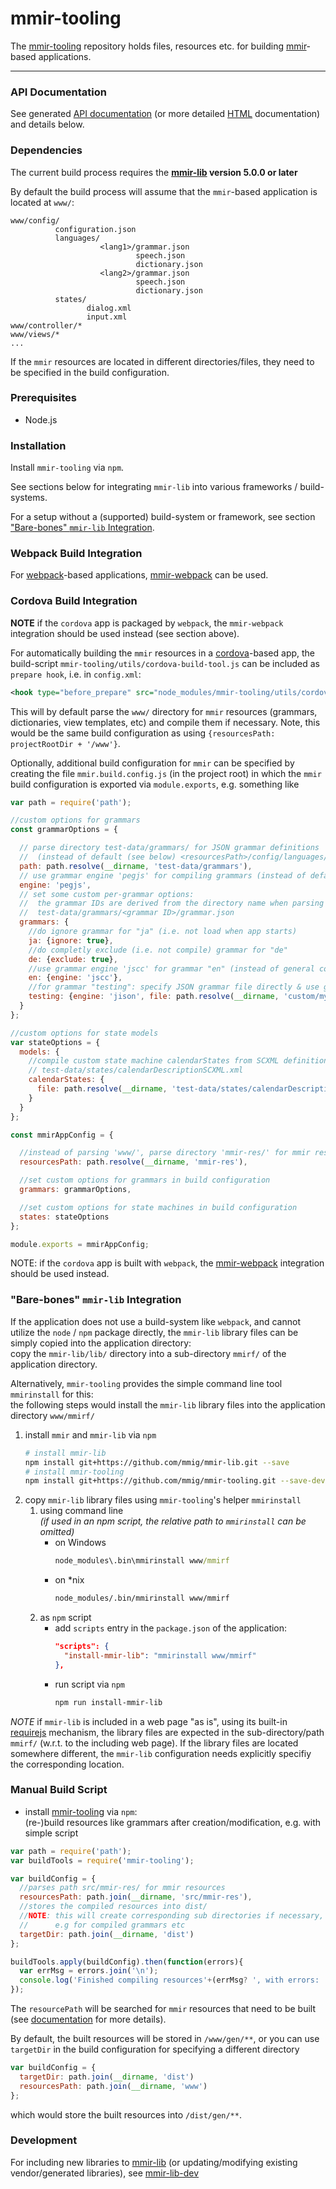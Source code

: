 mmir-tooling
============

The [mmir-tooling][1] repository holds files, resources etc. for
building [mmir][2]-based applications.

----

### API Documentation

See generated [API documentation][9] (or more detailed [HTML][10] documentation) and details below.

### Dependencies

The current build process requires the **[mmir-lib][3] version 5.0.0 or later**

By default the build process will assume that the `mmir`-based application is
located at `www/`:

    www/config/
              configuration.json
              languages/
                        <lang1>/grammar.json
                                speech.json
                                dictionary.json
                        <lang2>/grammar.json
                                speech.json
                                dictionary.json
              states/
                     dialog.xml
                     input.xml
    www/controller/*
    www/views/*
    ...

If the `mmir` resources are located in different directories/files, they need
to be specified in the build configuration.

### Prerequisites

 * Node.js

### Installation

Install `mmir-tooling` via `npm`.

See sections below for integrating `mmir-lib` into
various frameworks / build-systems.

For a setup without a (supported) build-system or framework,
see section ["Bare-bones" `mmir-lib` Integration](#bare-bones-mmir-lib-integration). 


### Webpack Build Integration

For [webpack][5]-based applications, [mmir-webpack][4] can be used.


### Cordova Build Integration

__NOTE__ if the `cordova` app is packaged by `webpack`, the `mmir-webpack`
         integration should be used instead (see section above).

For automatically building the `mmir` resources in a [cordova][7]-based app, the
build-script `mmir-tooling/utils/cordova-build-tool.js` can be included as
`prepare hook`, i.e. in `config.xml`:
```xml
<hook type="before_prepare" src="node_modules/mmir-tooling/utils/cordova-build-tool.js" />
```

This will by default parse the `www/` directory for `mmir` resources
(grammars, dictionaries, view templates, etc)  and compile them if necessary.
Note, this would be the same build configuration as using
`{resourcesPath: projectRootDir + '/www'}`.

Optionally, additional build configuration for `mmir` can be specified by creating
the file `mmir.build.config.js` (in the project root) in which the `mmir` build
configuration is exported via `module.exports`, e.g. something like

```javascript
var path = require('path');

//custom options for grammars
const grammarOptions = {

  // parse directory test-data/grammars/ for JSON grammar definitions
  //  (instead of default (see below) <resourcesPath>/config/languages/)
  path: path.resolve(__dirname, 'test-data/grammars'),
  // use grammar engine 'pegjs' for compiling grammars (instead of default 'jscc')
  engine: 'pegjs',
  // set some custom per-grammar options:
  //  the grammar IDs are derived from the directory name when parsing the path, i.e.
  //  test-data/grammars/<grammar ID>/grammar.json
  grammars: {
    //do ignore grammar for "ja" (i.e. not load when app starts)
    ja: {ignore: true},
    //do completly exclude (i.e. not compile) grammar for "de"
    de: {exclude: true},
    //use grammar engine 'jscc' for grammar "en" (instead of general configured 'pegjs')
    en: {engine: 'jscc'},
    //for grammar "testing": specify JSON grammar file directly & use grammar engine 'jison'
    testing: {engine: 'jison', file: path.resolve(__dirname, 'custom/my-testing-grammar.json')}
  }
};

//custom options for state models
var stateOptions = {
  models: {
    //compile custom state machine calendarStates from SCXML definition at
    // test-data/states/calendarDescriptionSCXML.xml
    calendarStates: {
      file: path.resolve(__dirname, 'test-data/states/calendarDescriptionSCXML.xml')
    }
  }
};

const mmirAppConfig = {

  //instead of parsing 'www/', parse directory 'mmir-res/' for mmir resources
  resourcesPath: path.resolve(__dirname, 'mmir-res'),

  //set custom options for grammars in build configuration
  grammars: grammarOptions,

  //set custom options for state machines in build configuration
  states: stateOptions
};

module.exports = mmirAppConfig;
```

NOTE: if the `cordova` app is built with `webpack`, the [mmir-webpack][4]
      integration should be used instead.

### "Bare-bones" `mmir-lib` Integration

If the application does not use a build-system like `webpack`, and cannot
utilize the `node` / `npm` package directly, the `mmir-lib` library files
can be simply copied into the application directory:  
copy the `mmir-lib/lib/` directory into a sub-directory `mmirf/` of the
application directory. 

Alternatively, `mmir-tooling` provides the simple command line tool
`mmirinstall` for this:  
the following steps would install the `mmir-lib` library files
into the application directory `www/mmirf/`

 1. install `mmir` and `mmir-lib` via `npm`
    ```bash
    # install mmir-lib
    npm install git+https://github.com/mmig/mmir-lib.git --save
    # install mmir-tooling
    npm install git+https://github.com/mmig/mmir-tooling.git --save-dev
    ```
 2. copy `mmir-lib` library files using `mmir-tooling`'s helper `mmirinstall`
    1. using command line  
       _(if used in an npm script, the relative path to `mmirinstall` can be omitted)_
       * on Windows
         ```cmd
         node_modules\.bin\mmirinstall www/mmirf
         ```
       * on *nix
         ```bash
         node_modules/.bin/mmirinstall www/mmirf
         ```
    2. as `npm` script
       * add `scripts` entry  in the `package.json` of the application:
         ```json
         "scripts": {
           "install-mmir-lib": "mmirinstall www/mmirf"
         },
         ```
       * run script via `npm`
         ```bash
         npm run install-mmir-lib
         ```


_NOTE_ if `mmir-lib` is included in a web page "as is", using its built-in
      [requirejs][6] mechanism, the library files are expected in
      the sub-directory/path `mmirf/` (w.r.t. to the including web page).
      If the library files are located somewhere different, the
      `mmir-lib` configuration needs explicitly specifiy the corresponding
      location.


### Manual Build Script

 * install [mmir-tooling][1] via `npm`:  
  (re-)build resources like grammars after creation/modification, e.g. with simple script
  ```javascript
  var path = require('path');
  var buildTools = require('mmir-tooling');

  var buildConfig = {
    //parses path src/mmir-res/ for mmir resources
    resourcesPath: path.join(__dirname, 'src/mmir-res'),
    //stores the compiled resources into dist/
    //NOTE: this will create corresponding sub directories if necessary,
    //      e.g for compiled grammars etc
    targetDir: path.join(__dirname, 'dist')
  };

  buildTools.apply(buildConfig).then(function(errors){
    var errMsg = errors.join('\n');
    console.log('Finished compiling resources'+(errMsg? ', with errors: ' +errMsg : ''));
  });
  ```

  The `resourcePath` will be searched for `mmir` resources that need to be built
  (see [documentation][9] for more details).

  By default, the built resources will be stored in `/www/gen/**`, or you can use
  `targetDir` in the build configuration for specifying a different directory
  ```javascript
  var buildConfig = {
    targetDir: path.join(__dirname, 'dist')
    resourcesPath: path.join(__dirname, 'www')
  };
  ```
  which would store the built resources into `/dist/gen/**`.


### Development

For including new libraries to [mmir-lib][3] (or updating/modifying existing vendor/generated libraries),
see [mmir-lib-dev][8]


[1]: https://github.com/mmig/mmir-tooling
[2]: https://github.com/mmig/mmir
[3]: https://github.com/mmig/mmir-lib
[4]: https://github.com/mmig/mmir-webpack
[5]: https://webpack.js.org/
[6]: https://requirejs.org
[7]: https://cordova.apache.org/
[8]: https://github.com/mmig/mmir-lib-dev
[9]: https://github.com/mmig/mmir-tooling/tree/master/docs/modules
[10]: https://mmig.github.io/mmir/api-ts/modules/mmir_tooling.html
